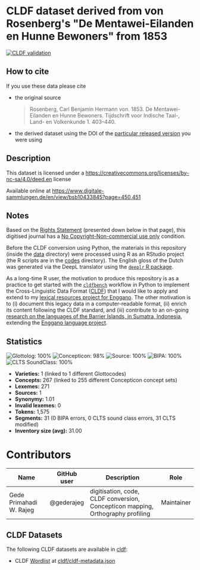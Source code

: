 # CLDF dataset derived from von Rosenberg's "De Mentawei-Eilanden en Hunne Bewoners" from 1853

<!-- badges: start -->
[![CLDF validation](https://github.com/complexico/mentawai-word-list-1853/workflows/CLDF-validation/badge.svg)](https://github.com/complexico/mentawai-word-list-1853/actions?query=workflow%3ACLDF-validation)
<!-- badges: end -->

## How to cite

If you use these data please cite
- the original source
  > Rosenberg, Carl Benjamin Hermann von. 1853. De Mentawei-Eilanden en Hunne Bewoners. Tijdschrift voor Indische Taal-, Land- en Volkenkunde 1. 403–440.
- the derived dataset using the DOI of the [particular released version](../../releases/) you were using

## Description


This dataset is licensed under a https://creativecommons.org/licenses/by-nc-sa/4.0/deed.en license

Available online at https://www.digitale-sammlungen.de/en/view/bsb10433845?page=450,451

## Notes

Based on the [Rights Statement](https://www.digitale-sammlungen.de/en/details/bsb10433845) (presented down below in that page), this digitised journal has a [No Copyright-Non-commercial use only](https://rightsstatements.org/page/NoC-NC/1.0/?language=en) condition.

Before the CLDF conversion using Python, the materials in this repository (inside the [data](https://github.com/complexico/mentawai-word-list-1853/tree/main/data) directory) were processed using R as an RStudio project (the R scripts are in the [codes](https://github.com/complexico/mentawai-word-list-1853/tree/main/codes) directory). The English gloss of the Dutch was generated via the DeepL translator using the [`deeplr` R package](https://cran.r-project.org/package=deeplr).

As a long-time R user, the motivation to produce this repository is as a practice to get started with the [`cldfbench`](https://pypi.org/project/cldfbench/) workflow in Python to implement the Cross-Linguistic Data Format ([CLDF](https://cldf.clld.org)) that I would like to apply and extend to my [lexical resources project for Enggano](https://gtr.ukri.org/projects?ref=AH%2FW007290%2F1). The other motivation is to (i) document this legacy data in a computer-readable format, (ii) enrich its content following the CLDF standard, and (iii) contribute to an on-going [research on the languages of the Barrier Islands, in Sumatra, Indonesia](https://www.indonesianlanguages.org/home/barrier-islands-languages/), extending the [Enggano language project](https://enggano.ling-phil.ox.ac.uk).


## Statistics


![Glottolog: 100%](https://img.shields.io/badge/Glottolog-100%25-brightgreen.svg "Glottolog: 100%")
![Concepticon: 98%](https://img.shields.io/badge/Concepticon-98%25-green.svg "Concepticon: 98%")
![Source: 100%](https://img.shields.io/badge/Source-100%25-brightgreen.svg "Source: 100%")
![BIPA: 100%](https://img.shields.io/badge/BIPA-100%25-brightgreen.svg "BIPA: 100%")
![CLTS SoundClass: 100%](https://img.shields.io/badge/CLTS%20SoundClass-100%25-brightgreen.svg "CLTS SoundClass: 100%")

- **Varieties:** 1 (linked to 1 different Glottocodes)
- **Concepts:** 267 (linked to 255 different Concepticon concept sets)
- **Lexemes:** 271
- **Sources:** 1
- **Synonymy:** 1.01
- **Invalid lexemes:** 0
- **Tokens:** 1,575
- **Segments:** 31 (0 BIPA errors, 0 CLTS sound class errors, 31 CLTS modified)
- **Inventory size (avg):** 31.00

# Contributors

Name                 | GitHub user     | Description                          | Role
---                  | ---             | ---                                  | ---
Gede Primahadi W. Rajeg       | @gederajeg       | digitisation, code, CLDF conversion, Concepticon mapping, Orthography profiling                           | Maintainer



## CLDF Datasets

The following CLDF datasets are available in [cldf](cldf):

- CLDF [Wordlist](https://github.com/cldf/cldf/tree/master/modules/Wordlist) at [cldf/cldf-metadata.json](cldf/cldf-metadata.json)